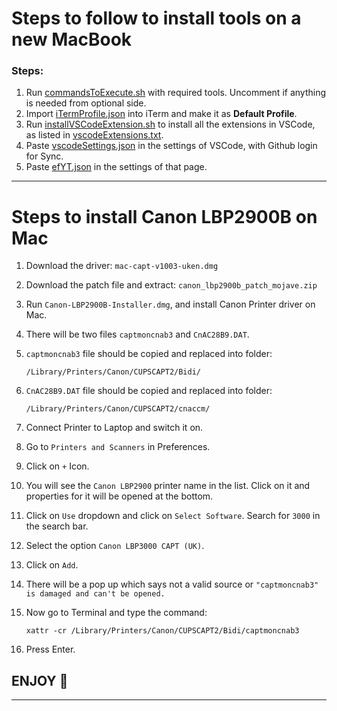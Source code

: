 # Steps to follow to install tools on a new MacBook

### Steps:

1. Run [commandsToExecute.sh](https://github.com/KiranCNayak/Setup-Mac/blob/main/commandsToExecute.sh) with required tools. Uncomment if anything is needed from optional side.
2. Import [iTermProfile.json](https://github.com/KiranCNayak/Setup-Mac/blob/main/iTermProfile.json) into iTerm and make it as **Default Profile**.
3. Run [installVSCodeExtension.sh](https://github.com/KiranCNayak/Setup-Mac/blob/main/installVSCodeExtension.sh) to install all the extensions in VSCode, as listed in [vscodeExtensions.txt](https://github.com/KiranCNayak/Setup-Mac/blob/main/vscodeExtensions.txt).
4. Paste [vscodeSettings.json](https://github.com/KiranCNayak/Setup-Mac/blob/main/vscodeSettings.json) in the settings of VSCode, with Github login for Sync.
5. Paste [efYT.json](https://github.com/KiranCNayak/Setup-Mac/blob/main/efYT.json) in the settings of that page.

---

# Steps to install Canon LBP2900B on Mac

1.  Download the driver: `mac-capt-v1003-uken.dmg`
2.  Download the patch file and extract: `canon_lbp2900b_patch_mojave.zip`
3.  Run `Canon-LBP2900B-Installer.dmg`, and install Canon Printer driver on Mac.
4.  There will be two files `captmoncnab3` and `CnAC28B9.DAT`.
5.  `captmoncnab3` file should be copied and replaced into folder:

        /Library/Printers/Canon/CUPSCAPT2/Bidi/

6.  `CnAC28B9.DAT` file should be copied and replaced into folder:

        /Library/Printers/Canon/CUPSCAPT2/cnaccm/

7.  Connect Printer to Laptop and switch it on.
8.  Go to `Printers and Scanners` in Preferences.
9.  Click on `+` Icon.
10. You will see the `Canon LBP2900` printer name in the list. Click on it and properties for it will be opened at the bottom.
11. Click on `Use` dropdown and click on `Select Software`. Search for `3000` in the search bar.
12. Select the option `Canon LBP3000 CAPT (UK)`.
13. Click on `Add`.
14. There will be a pop up which says not a valid source or `"captmoncnab3" is damaged and can't be opened.`
15. Now go to Terminal and type the command:

        xattr -cr /Library/Printers/Canon/CUPSCAPT2/Bidi/captmoncnab3

16. Press Enter.

## ENJOY 🥂

---
